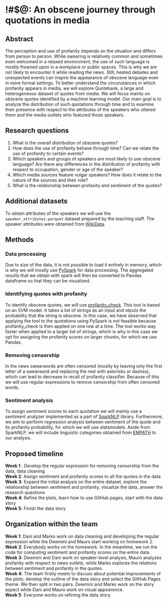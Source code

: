 # !#$@: An obscene journey through quotations in media
## Abstract
The perception and use of profanity depends on the situation and differs from person to person. While swearing is relatively common and sometimes even welcomed in a relaxed environment, the use of such language is mostly frowned upon in a workplace or public spaces. This is why we are not likely to encounter it while reading the news. Still, heated debates and unexpected events can inspire the appearance of obscene language even in more formal settings. To better understand the circunstances in which profanity appears in media, we will explore Quotebank, a large and heterogeneous dataset of quotes from media. We will focus mainly on obscene quotes identified by a machine learning model. Our main goal is to analyze the distribution of such quotations through time and to examine their presence with respect to the attributes of the speakers who uttered them and the media outlets who featured those speakers.

## Research questions
1.  What is the overall distribution of obscene quotes?
2.  How does the use of profanity behave through time? Can we relate the use of profanity to certain events?
3.  Which speakers and groups of speakers are most likely to use obscene language? Are there any differences in the distribution of profanity with respect to occupation, gender or age of the speaker?
4.  Which media sources feature vulgar speakers? How does it relate to the nature of the sources and their role?
5.  What is the relationship between profanity and sentiment of the quotes?

## Additional datasets
To obtain attributes of the speakers we will use the `speaker_attributes.parquet` dataset prepared by the teaching staff. The speaker attributes were obtained from [WikiData](https://www.wikidata.org/wiki/Wikidata:Main_Page).

## Methods

### Data processing
Due to size of the data, it is not possible to load it entirely in memory, which is why we will mostly use [PySpark](http://spark.apache.org/docs/latest/api/python/) for data processing. The aggregated results that we obtain with spark will then be converted to Pandas dataframe so that they can be visualized.
### Identifying quotes with profanity
To identify obscene quotes, we will use [profanity_check](https://pypi.org/project/alt-profanity-check/). This tool is based on an SVM model. It takes a list of strings as an input and otputs the probability that the string is obscene. In this case, we have observed that applying the tool to the quotations using PySpark is not feasible because profanity_check is then applied on one row at a time. The tool works way faster when applied to a larger list of strings, which is why in this case we opt for assigning the profanity scores on larger chunks, for which we use Pandas.
### Removing censorship
In the news swearwords are often censored (mostly by leaving only the first letter of a swearword and replacing the rest with asterisks or dashes), which can lead to decrease in recall of profanity classifier. Because of this we will use regular expressions to remove censorship from often censored words.
### Sentiment analysis
To assign sentiment scores to each quotation we will mainly use a sentiment analyzer implemented as a part of [SparkNLP](https://nlp.johnsnowlabs.com/) library.  Furthermore, we aim to perform regression analysis between sentiment of the quote and its profanity probability, for which we will use statsmodels. Aside from SparkNLP, we will include linguistic categories obtained from [EMPATH](https://github.com/Ejhfast/empath-client) to our analysis.

## Proposed timeline
**Week 1** : Develop the regular expression for removing censorship from the data, data cleaning  
**Week 2**: Assign sentiment and profanity scores to all the quotes in the data  
**Week 3**: Expand the initial analysis on the entire dataset, explore the relationship between sentiment and profanity, visualize the data, answer the research questions  
**Week 4**: Refine the plots, learn how to use GitHub pages, start with the data story  
**Week 5**: Finish the data story  

## Organization within the team
**Week 1**: Dani and Marko work on data cleaning and developing the regular expression while the Dewmini and Mauro start working on homework 2.  
**Week 2**: Everybody works on the homework. In the meantime, we run the code for computing sentiment and profanity scores on the entire data.  
**Week 3**: Dewmini and Dani work on speaker-level analysis, Mauro analyzes profanity with respect to news outlets, while Marko explores the relations between sentiment and profanity in the quotes.  
**Week 4**: The team firstly meets to discuss about potential improvements of the plots, develop the outline of the data story and select the GitHub Pages theme. We then split in two pairs. Dewmini and Marko work on the story aspect while Dani and Mauro work on visual appearence.  
**Week 5**: Everyone works on refining the data story.  
